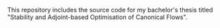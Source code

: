This repository includes the source code for my bachelor's thesis titled "Stability and Adjoint-based Optimisation of Canonical Flows". 
